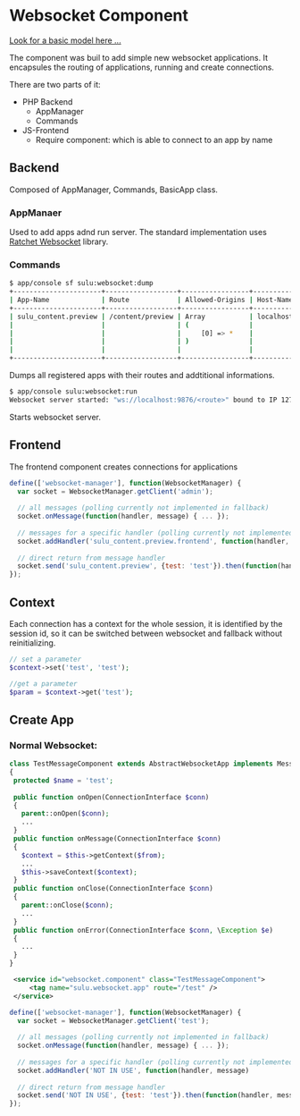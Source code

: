 # Websocket Component

[Look for a basic model here ...](https://github.com/sulu-cmf/docs/blob/master/developer-documentation/models/uml/websocket-component.vpp)

The component was buil to add simple new websocket applications. It encapsules the routing of applications, running and create connections.

There are two parts of it:

* PHP Backend
  * AppManager
  * Commands
* JS-Frontend
  * Require component: which is able to connect to an app by name

## Backend

Composed of AppManager, Commands, BasicApp class.

### AppManaer

Used to add apps adnd run server. The standard implementation uses [Ratchet Websocket](http://socketo.me/docs/) library.

### Commands

```bash
$ app/console sf sulu:websocket:dump
+----------------------+------------------+-----------------+-----------+
| App-Name             | Route            | Allowed-Origins | Host-Name |
+----------------------+------------------+-----------------+-----------+
| sulu_content.preview | /content/preview | Array           | localhost |
|                      |                  | (               |           |
|                      |                  |     [0] => *    |           |
|                      |                  | )               |           |
|                      |                  |                 |           |
+----------------------+------------------+-----------------+-----------+
```

Dumps all registered apps with their routes and addtitional informations.

```bash
$ app/console sulu:websocket:run
Websocket server started: "ws://localhost:9876/<route>" bound to IP 127.0.0.1
```
Starts websocket server.

## Frontend

The frontend component creates connections for applications

```js
define(['websocket-manager'], function(WebsocketManager) {
  var socket = WebsocketManager.getClient('admin');
  
  // all messages (polling currently not implemented in fallback)
  socket.onMessage(function(handler, message) { ... });
  
  // messages for a specific handler (polling currently not implemented in fallback)
  socket.addHandler('sulu_content.preview.frontend', function(handler, message)
  
  // direct return from message handler
  socket.send('sulu_content.preview', {test: 'test'}).then(function(handler, message) { ... });
});
```

## Context

Each connection has a context for the whole session, it is identified by the session id, so it can be switched between websocket and fallback without reinitializing.

```php
// set a parameter
$context->set('test', 'test');

//get a parameter
$param = $context->get('test');
```

## Create App

### Normal Websocket:

```php
class TestMessageComponent extends AbstractWebsocketApp implements MessageComponentInterface
{
 protected $name = 'test';
    
 public function onOpen(ConnectionInterface $conn)
 {
   parent::onOpen($conn);
   ...
 }
 public function onMessage(ConnectionInterface $conn)
 {
   $context = $this->getContext($from);
   ...
   $this->saveContext($context);
 }
 public function onClose(ConnectionInterface $conn)
 {
   parent::onClose($conn);
   ...
 }
 public function onError(ConnectionInterface $conn, \Exception $e)
 {
   ...
 }
}
```

```xml
 <service id="websocket.component" class="TestMessageComponent">
     <tag name="sulu.websocket.app" route="/test" />
 </service>
```

```js
define(['websocket-manager'], function(WebsocketManager) {
  var socket = WebsocketManager.getClient('test');
  
  // all messages (polling currently not implemented in fallback)
  socket.onMessage(function(handler, message) { ... });
  
  // messages for a specific handler (polling currently not implemented in fallback)
  socket.addHandler('NOT IN USE', function(handler, message)
  
  // direct return from message handler
  socket.send('NOT IN USE', {test: 'test'}).then(function(handler, message) { ... });
});
```
